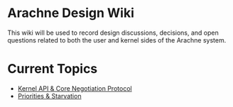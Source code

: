 # Arachne Design Wiki

This wiki will be used to record design discussions, decisions, and open
questions related to both the user and kernel sides of the Arachne system.

# Current Topics

 - [Kernel API & Core Negotiation Protocol](wiki/KernelAPI.md)
 - [Priorities & Starvation](wiki/Priorities.md)
